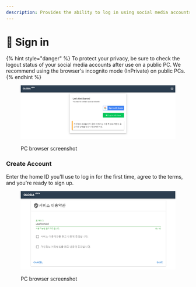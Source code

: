 ```yaml
---
description: Provides the ability to log in using social media accounts.
---
```


# 🐞 Sign in

{% hint style="danger" %}
To protect your privacy, be sure to check the logout status of your social media accounts after use on a public PC. We recommend using the browser's incognito mode (InPrivate) on public PCs.
{% endhint %}

<figure><img src=".gitbook/assets/sign-in.png" alt=""><figcaption><p>PC browser screenshot</p></figcaption></figure>

### Create Account

Enter the home ID you'll use to log in for the first time, agree to the terms, and you're ready to sign up.

<figure><img src=".gitbook/assets/join.png" alt=""><figcaption><p>PC browser screenshot</p></figcaption></figure>
